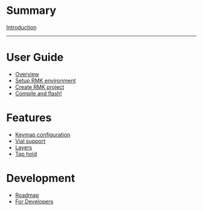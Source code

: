 # Summary

[Introduction](README.md)

---

# User Guide

- [Overview](guide_overview.md)
- [Setup RMK environment](setup_environment.md)
- [Create RMK project](create_project.md)
- [Compile and flash!](compile_and_flash.md)

# Features
- [Keymap configuration](keymap_configuration.md)
- [Vial support](vial.md)
- [Layers]()
- [Tap hold]()

# Development
- [Roadmap](roadmap.md)
- [For Developers]()
